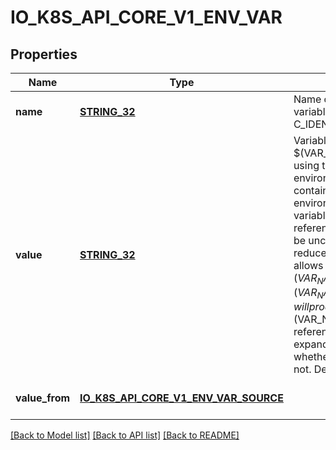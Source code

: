 # IO_K8S_API_CORE_V1_ENV_VAR

## Properties
Name | Type | Description | Notes
------------ | ------------- | ------------- | -------------
**name** | [**STRING_32**](STRING_32.md) | Name of the environment variable. Must be a C_IDENTIFIER. | [default to null]
**value** | [**STRING_32**](STRING_32.md) | Variable references $(VAR_NAME) are expanded using the previously defined environment variables in the container and any service environment variables. If a variable cannot be resolved, the reference in the input string will be unchanged. Double $$ are reduced to a single $, which allows for escaping the $(VAR_NAME) syntax: i.e. \&quot;$$(VAR_NAME)\&quot; will produce the string literal \&quot;$(VAR_NAME)\&quot;. Escaped references will never be expanded, regardless of whether the variable exists or not. Defaults to \&quot;\&quot;. | [optional] [default to null]
**value_from** | [**IO_K8S_API_CORE_V1_ENV_VAR_SOURCE**](io.k8s.api.core.v1.EnvVarSource.md) |  | [optional] [default to null]

[[Back to Model list]](../README.md#documentation-for-models) [[Back to API list]](../README.md#documentation-for-api-endpoints) [[Back to README]](../README.md)


